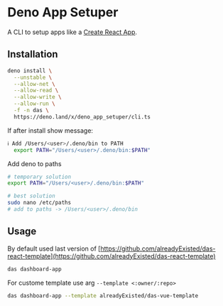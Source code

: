 # Deno App Setuper

A CLI to setup apps like a [Create React App](https://github.com/facebook/create-react-app).

## Installation

```bash
deno install \
  --unstable \
  --allow-net \
  --allow-read \
  --allow-write \
  --allow-run \
  -f -n das \
  https://deno.land/x/deno_app_setuper/cli.ts
```

If after install show message:

```bash
ℹ️ Add /Users/<user>/.deno/bin to PATH
  export PATH="/Users/<user>/.deno/bin:$PATH"
```

Add deno to paths

```bash
# temporary solution
export PATH="/Users/<user>/.deno/bin:$PATH"
```

```bash
# best solution
sudo nano /etc/paths
# add to paths -> /Users/<user>/.deno/bin
```

## Usage

By default used last version of [https://github.com/alreadyExisted/das-react-template](https://github.com/alreadyExisted/das-react-template)

```bash
das dashboard-app
```

For custome template use arg `--template <:owner/:repo>`

```bash
das dashboard-app --template alreadyExisted/das-vue-template
```

